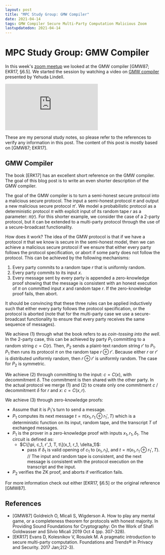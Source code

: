```yaml
---
layout: post
title: "MPC Study Group: GMW Compiler"
date: 2021-04-14
tags: GMW Compiler Secure Multi-Party Computation Malicious Zoom
lastupdatedon: 2021-04-14
---
```


<script type="text/x-mathjax-config">
MathJax.Hub.Config({
tex2jax: {
  skipTags: ['script', 'noscript', 'style', 'textarea', 'pre'],
  inlineMath: [['$','$']]
}
});
</script>
<script type="text/javascript" src="https://cdnjs.cloudflare.com/ajax/libs/mathjax/2.7.1/MathJax.js?config=TeX-AMS-MML_HTMLorMML"></script>

# MPC Study Group: GMW Compiler
In this week's [zoom meetup](zoom-secure-multi-party-computation-study-group) we looked at the GMW compiler [GMW87; EKR17, §6.5]. We started the session by watching a video on [GMW compiler](https://www.youtube.com/watch?v=kSrTHBPLsgE) presented by Yehuda Lindell.

<div class="youtube-container">
<iframe src="https://www.youtube.com/embed/9JTA8LKsnwc" frameborder="0" allow="accelerometer; autoplay; clipboard-write; encrypted-media; gyroscope; picture-in-picture" allowfullscreen class="youtube-iframe"></iframe>
</div>

These are my personal study notes, so please refer to the references to verify any information in this post.
The content of this post is mostly based on [GMW87; EKR17].

## GMW Compiler
The book [ERK17] has an excellent short reference on the GMW compiler.
The goal of this blog post is to write an even shorter description of the GMW compiler.

The goal of the GMW compiler is to turn a semi-honest secure protocol into a malicious secure protocol.
The input a semi-honest protocol $\pi$ and output a new malicious secure protocol $\pi'$.
We model a probabilistic protocol as a deterministic protocol $\pi$ with explicit input of its random tape $r$ as a parameter: $\pi(r)$.
For this shorter example, we consider the case of a 2-party protocol, but it can be extended to a multi-party protocol through the use of a secure-broadcast functionality.

How does it work?
The idea of the GMW protocol is that if we have a protocol $\pi$ that we know is secure in the semi-honest model, then we can achieve a malicious secure protocol if we ensure that either every party follows the protocol specification, or abort if some party does not follow the protocol.
This can be achieved by the following mechanisms:
1. Every party commits to a random tape $r$ that is uniformly random.
2. Every party commits to its input $x$.
3. Every message sent by every party is appended a zero-knowledge proof showing that the message is consistent with an honest execution of $\pi$ on committed input $x$ and random tape $r$. If the zero-knowledge proof fails, then abort.

It should be convincing that these three rules can be applied inductively such that either every party follows the protocol specification, or the protocol is aborted (note that for the multi-party case we use a secure-broadcast functionality to ensure that every party receives the same sequence of messages).

We achieve (1) through what the book refers to as *coin-tossing into the well*.
In the 2-party case, this can be achieved by party $P_1$ committing to a random string $c = C(r)$.
Then, $P_2$ sends a plaint-text random string $r'$ to $P_1$.
$P_1$ then runs its protocol $\pi$ on the random tape $r \oplus r'$.
Because either $r$ or $r'$ is distributed uniformly random, then $r \oplus r'$ is uniformly random.
The case for $P_2$ is symmetric.

We achieve (2) through committing to the input: $c = C(x)$, with decommitment $\delta$.
The commitment is then shared with the other party.
In the actual protocol we merge (1) and (2) to create only one commitment $c$ / decommitment $\delta$ for $r$ and $x$: $c = C(x, r)$.

We achieve (3) through zero-knowledge proofs:
* Assume that it is $P_1$'s turn to send a message.
* $P_1$ computes its next message $t = \pi (x_1, r_1 \oplus r_1', T)$ which is a deterministic function on its input, random tape, and the transcript $T$ of exchanged messages.
* $P_1$ is the prover in a zero-knowledge proof with inputs $x_1, r_1, \delta_1$. The circuit is defined as:
  * $C\[\pi, c_1, r'_1, T, t\](x_1, r_1, \delta_1)$:
    * pass if $\delta_1$ is valid opening of $c_1$ to $(x_1, r_1)$, and $t = \pi(x_1, r_1 \oplus r_1', T)$. // The input and random tape is consistent, and the next message is consistent with the protocol execution on the transcript and the input.
* $P_2$ verifies the ZK proof, and aborts if verification fails.

For more information check out either [EKR17, §6.5] or the original reference [GMW87].

## References
* [GMW87] Goldreich O, Micali S, Wigderson A. How to play any mental game, or a completeness theorem for protocols with honest majority. In Providing Sound Foundations for Cryptography: On the Work of Shafi Goldwasser and Silvio Micali 2019 Oct 4 (pp. 307-328).
* [EKR17] Evans D, Kolesnikov V, Rosulek M. A pragmatic introduction to secure multi-party computation. Foundations and Trends® in Privacy and Security. 2017 Jan;2(2-3).
